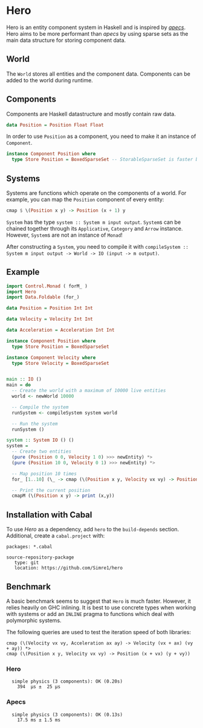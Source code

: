 # Hero

Hero is an entity component system in Haskell and is inspired by [_apecs_](https://github.com/jonascarpay/apecs). Hero aims to be more performant than _apecs_ by using sparse sets as the main data structure for storing component data.

## World

The `World` stores all entities and the component data. Components can be added to the world during runtime.

## Components

Components are Haskell datastructure and mostly contain raw data.

```haskell
data Position = Position Float Float
```

In order to use `Position` as a component, you need to make it an instance of `Component`.

```haskell
instance Component Position where
  type Store Position = BoxedSparseSet -- StorableSparseSet is faster but Position would need to implement Storable
```

## Systems

Systems are functions which operate on the components of a world. For example, you can map the `Position` component of every entity:

```haskell
cmap $ \(Position x y) -> Position (x + 1) y
```

`System` has the type `system :: System m input output`. `System`s can be chained together through its `Applicative`, `Category` and `Arrow` instance. However, `System`s are not an instance of `Monad`!

After constructing a `System`, you need to compile it with `compileSystem :: System m input output -> World -> IO (input -> m output)`.

## Example

```haskell
import Control.Monad ( forM_ )
import Hero
import Data.Foldable (for_)

data Position = Position Int Int

data Velocity = Velocity Int Int

data Acceleration = Acceleration Int Int

instance Component Position where
  type Store Position = BoxedSparseSet

instance Component Velocity where
  type Store Velocity = BoxedSparseSet


main :: IO ()
main = do
  -- Create the world with a maximum of 10000 live entities
  world <- newWorld 10000

  -- Compile the system
  runSystem <- compileSystem system world

  -- Run the system
  runSystem ()

system :: System IO () ()
system =
  -- Create two entities
  (pure (Position 0 0, Velocity 1 0) >>> newEntity) *>
  (pure (Position 10 0, Velocity 0 1) >>> newEntity) *>

  -- Map position 10 times
  for_ [1..10] (\_ -> cmap (\(Position x y, Velocity vx vy) -> Position (x + vx) (y + vy))) *>

  -- Print the current position
  cmapM (\(Position x y) -> print (x,y))
```

## Installation with Cabal

To use _Hero_ as a dependency, add `hero` to the `build-depends` section. Additional, create a `cabal.project` with: 
```
packages: *.cabal

source-repository-package
   type: git
   location: https://github.com/Simre1/hero
```

## Benchmark

A basic benchmark seems to suggest that `Hero` is much faster. However, it relies heavily on
GHC inlining. It is best to use concrete types when working with systems or add an `INLINE` pragma to 
functions which deal with polymorphic systems.

The following queries are used to test the iteration speed of both libraries:
```
cmap (\(Velocity vx vy, Acceleration ax ay) -> Velocity (vx + ax) (vy + ay)) *>
cmap (\(Position x y, Velocity vx vy) -> Position (x + vx) (y + vy))
```

### Hero

```
  simple physics (3 components): OK (0.20s)
    394  μs ±  25 μs
```

### Apecs

```
  simple physics (3 components): OK (0.13s)
    17.5 ms ± 1.5 ms
```
